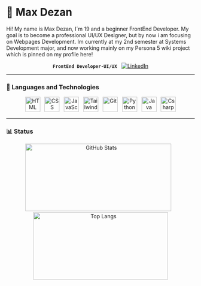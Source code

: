 <!-- <p align="center">
  <a href="https://picrew.me/en/image_maker/2548086">
    <img 
      src="picrewmax2.png" 
      width="300px" 
      alt="chibi max" 
      title="Créditos picrew"
    />
  </a>
</p> -->

# 🎨 Max Dezan

<p align="left">
  Hi! My name is Max Dezan, I´m 19 and a beginner FrontEnd Developer. 
  My goal is to become a professional UI/UX Designer, but by now i am focusing on Webpages Development. Im currently at my 2nd semester at 
  Systems Development major, and now working mainly on my Persona 5 wiki project which is pinned on my profile here!
</p>

<span align="center">
  
**`FrontEnd Developer-UI/UX`**
&nbsp;
[![LinkedIn](https://img.shields.io/badge/-LinkedIn-blue?style=flat-square&logo=Linkedin&logoColor=white)](https://www.linkedin.com/in/maxdezan/)

</span>

---

### 🤖 Languages and Technologies

<p align="center">
  <img alt="HTML" title="HTML" width="40px" src="https://cdn.jsdelivr.net/gh/devicons/devicon@latest/icons/html5/html5-original.svg" />
  &nbsp;
  <img alt="CSS" title="CSS" width="40px" src="https://cdn.jsdelivr.net/gh/devicons/devicon@latest/icons/css3/css3-original.svg" />
  &nbsp;
  <img alt="JavaScript" title="JavaScript" width="40px" src="https://cdn.jsdelivr.net/gh/devicons/devicon@latest/icons/javascript/javascript-original.svg" />
  &nbsp;
  <img alt="Tailwind" title="Tailwind" width="40px" src="https://cdn.jsdelivr.net/gh/devicons/devicon@latest/icons/tailwindcss/tailwindcss-original.svg" />
  &nbsp;
  <img alt="Git" title="Git" width="40px" src="https://cdn.jsdelivr.net/gh/devicons/devicon@latest/icons/git/git-original.svg" />
  &nbsp;
  <img alt="Python" title="Python" width="40px" src="https://cdn.jsdelivr.net/gh/devicons/devicon@latest/icons/python/python-original.svg" />
  &nbsp;
  <img alt="Java" title="Java" width="40px" src="https://cdn.jsdelivr.net/gh/devicons/devicon@latest/icons/java/java-original.svg" />
  &nbsp;
  <img alt="Csharp" title="C#" width="40px" src="https://cdn.jsdelivr.net/gh/devicons/devicon@latest/icons/csharp/csharp-original.svg" />
</p>

---

### 📊 Status 

<p align="center">
  <img 
    alt="GitHub Stats" 
    height="180" 
    width="390"
    src="https://github-readme-stats.vercel.app/api?username=MaxDezan&show_icons=true&theme=tokyonight&include_all_commits=true&local=eng"
  />
  &nbsp;&nbsp;
  <img 
    alt="Top Langs" 
    height="180"
    width="360"
    src="https://github-readme-stats.vercel.app/api/top-langs/?username=MaxDezan&theme=tokyonight&layout=compact&custom_title=Technologies&langs_count=9"
  />
</p>
